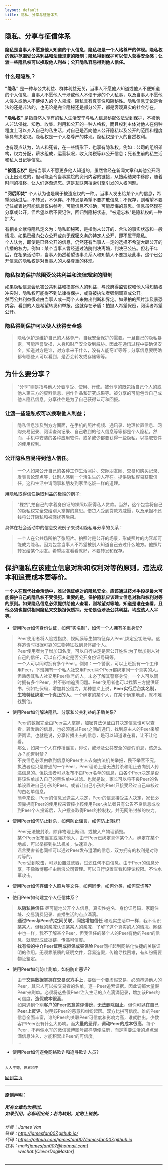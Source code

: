 ```yaml
---
layout: default
title: 隐私、分享与征信体系
---
```


## 隐私、分享与征信体系

#### 隐私是当事人不愿意他人知道的个人信息，隐私权是一个人格尊严的体现。隐私权的保护范围受公共利益和法律规定的限制；隐私得到保护可以使人获得安全感；让渡一些隐私权可以换取他人利益；公开隐私容易得到他人信任。

### 什么是隐私？

**"隐私"** 是一种与公共利益、群体利益无关，当事人不愿他人知道或他人不便知道的个人信息，当事人不愿他人干涉或他人不便干涉的个人私事，以及当事人不愿他人侵入或他人不便侵入的个人领域。隐私具有真实性和隐秘性。隐私信息无论是合法的还是非法的，也无论是完全隐秘还是部分公开，都是客观真实的社会存在。  

**"隐私权"** 是指自然人享有的私人生活安宁与私人信息秘密依法受到保护，不被他人非法侵扰、知悉、收集、利用和公开的一种人格权，而且权利主体对他人在何种程度上可以介入自己的私生活，对自己是否向他人公开隐私以及公开的范围和程度等具有决定权。隐私权是一个人格尊严的体现。隐私权是个人的自然权利。  

也有观点认为，法人和死者，在一些情形下，也享有隐私权。例如：公司的组织架构，权力分配，薪水组成，运营状况，收入纳税等非公开信息；死者生前的私生活和私人日记等信息。  
 
**"被遗忘权"** 是指当事人不愿更多他人知道的，虽然曾经在新闻文章和其他公开网页上出现过的，但可能会令当事尴尬的资讯内容的链接，从搜索结果中移除，随着时间的推移，让人们逐渐遗忘。这是互联网搜索引擎引发的人权问题。  
 
**"阅后即焚"** 个人认为也是属于被遗忘权的一种,。当事人发出给某个人的信息，希望阅读过后，不转发，不保存。不转发是希望不要扩散信息；不保存，则希望不要记住或表达可能信息仅供参考，可能信息不准确，可能反悔的意思。信息虽然现在分享或公开，但希望以后不要记住，回归到隐秘状态。"被遗忘权"是隐私权的一种扩大。  

有相关文献将隐私定义为：隐私即秘密，是指尚未公开的、合法的事实状态和一般情况。如果已经向公众公开或向无保密义务的特定人公开，即不属于隐私。  
个人认为，即使是已经公开的信息，仍然还有当事人一定的选择不希望大肆公开的传播的权力。例如：某个当事人曾经通过法院判决离婚，判决已公告。但若干年后，在相亲活动中，当事人仍然希望该事关系人和知情人不要提及此事。这个已公开信息的隐私权是对当事人的人格尊重的体现。 

### 隐私权的保护范围受公共利益和法律规定的限制   
如果隐私信息会危害公共利益和损害他人的利益，与政府得监管权和他人得知情权冲突时，隐私权可能得不到法律得保护，或将被执法者强制调查或公开。  
然而公共利益很难由当事人或一两个人来做出判断和界定。如果拍的照片涉及暴恐内容，看到的人是希望转发和举报。这就存在矛盾：拍摄人希望保密，阅读者希望公开。  

### 隐私得到保护可以使人获得安全感  
> 隐私保护是维护自己的人格尊严，自我安全保护的需要。一旦自己的隐私暴露，可能声誉受损，人身和财产安全受到威胁。因此在通讯过程中要确保安全，知道对方是谁，对方拿来干什么，没有人能窃听等等；分享信息要明确都有哪些人可以看到，是否会转发或存储等等。  

## 为什么要分享？
> "分享"则是指与他人分着享受、使用、行使。被分享的既包括自己个人的或他人第三方的资料信息、创作作品和研究成果等。被分享的可能包含自己或他人隐私信息。分享往往是为了自己获得认可和回报。   

### 让渡一些隐私权可以换取他人利益；  
> 隐私信息涉及到方方面面，在手机的照片视频、通讯录、地理位置信息、网购交易记录、阅读查询记录、自己收到的他人信息等等都是个人隐私。然而，手机中安装的各种应用软件，或多或少都要获得一些隐私，以换取软件的使用权利。  

### 公开隐私容易得到他人信任。
> 一个人如果公开自己的各种工作生活照片、交际朋友圈、交易和购买记录、发表言论观点等，让别人感到一个活生生的人存在。提供隐私容易获取信任，这和生活中请同事和朋友到家里吃饭一样的道理。  

用隐私取得信任换取利益的极端的例子:  
> "裸贷",拍自己的拿着身份证的裸照以获得私人贷款。当然，这个包含将自己的隐私权完全交给别人掌握的意思。借贷人受到贷款方威慑，以及承担不还钱将公开隐私和被骚扰等后果。  

具体在社会活动中的信息交流例子来说明隐私与分享的关系：  
> 一个人在公共场所拍了张照片。拍照时是公开的场景，形成照片的内容却可能成为隐私。因为包含当事人不希望被别人知道自己去过什么地方。他照片转发给某个朋友。希望朋友看看就好，不要转发和保存。  

## 保护隐私应该建立信息对称和权利对等的原则，违法成本和追责成本要等价。
#### 一个人在现代社会活动中，难以保证绝对的隐私安全。应该通过技术手段尽最大可能保护自己的隐私权不受侵犯。重要的是，保护隐私应该建立信息对称和权利对等的原则。如果隐私信息必须提供给他人查看，则希望对等地，知道是谁在查看，且他必须也提供相同隐私来交换担保质押。无论是否涉及公共利益，均应该人人平等。

- 使用Peer如何身份认证，如何"实名制"，如何一个人拥有多重身份?  
> Peer使用者将人脸或指纹、视网膜等生物特征存入Peer,绑定公钥账号。这样追责时根据可靠的生物特征找到具体那个人。  
> Peer使用者为了增加知名度，可以自行决定是否公开姓名;为了增加别人对自己的信任，可以自行决定是否公开身份证号码等。  
> 一个人可以同时拥有多个Peer。例如：一个警察，可以上班拥有一个工作用Peer，下班拥有一个私人社交用Peer.两个Peer都绑定同一个真实的人。但熟悉其私人社交用Peer账号的人，未必了解其警察身份。一个人可以同时拥有多个Peer，并不影响追责问题。Peer使用者也可以找第三方提供证书，例如社保局，增加其公信力。某种意义上说，**Peer实行后台实名制，生物特征绑定一个真正的人**。一个确定的某个人，在某个确定地点，就不难找到他。  

- 使用Peer如何解决隐私、分享和公共利益的矛盾关系?  
> Peer的数据完全由Peer主人掌握，加密算法保证由其决定信息谁可以查看。转发后的信息，也必须通过Peer之间的通讯，找到原主人的Peer来解密阅读。也就是说，分享传播出去的信息，是可以知道谁在看，让不让他看。  
> 那么，如果一个人在传播谣言，诽谤，或涉及公共安全的虚假消息，该怎么办？能否封禁？  
> 不良信息必须由收到信息的Peer主人去向执法机关举报，民不举官不究。执法者也只是普通的一个Peer，Peer理论上是无法封杀和阻止去向别人传递信息的。但执法者可以发布不良Peer名单的信息，由各个Peer决定是否将该名单加入自己的黑名单中过滤。也就是说，家长可以将不良Peer的名单设置进自己小孩的Peer。或者让自己小孩的Peer只接受经过自己审核过的白名单信息。  
> 简单来说，Peer的信息发送主人决定，Peer的信息接受主人决定，家长必须靠拥有Peer的使用权来管控小孩使用Peer.执法者只有公告不良信息或收到Peer个人投诉后，入户搜查取得Peer的控制权。并无网络封杀的权力。

- 使用Peer如何防止封杀，如何防止谣言，如何防止骚扰?  
> Peer无法被封杀，除非物理上断网，或被入户物理销毁。  
> 某个Peer发布谣言或骚扰他人，由于Peer已绑定具体某个人，确定在某个地点，可以举报到执法机关，快速查办。  
> 谣言受害者也同样可以通过Peer发布澄清的信息，双方拥有的权利是对称对等的。  
> Peer受到攻击，可以设置过滤器，过滤任何不良信息。由于Peer的信息分享，不像微博那样由新浪公司管理。可以自行设置查看和评论权限。不怕水军攻击。  

- 使用Peer如何存储个人照片等文件，如何同步，如何分类，如何查询等?  
...
- 使用Peer如何建立个人征信体系？  
> **以隐私换信任** 尽可能地公开个人信息，真实性姓名、身份证号码、家庭住址、交易消费记录、直播生活的点点滴滴。  
> **通过Peer与Peer的之间关联，间接增加信任** 和现实生活中一样，我不认识某某人，但我的亲戚认识某某人的亲戚，了解了这个真实的人的情况。网络中也一样，我不了解某个Peer，但我信任的某个人的Peer有他的Peer的信息，就能形成证据链，传递可信度。  
> **找有偿的中介Peer证明或担保或买保险** Peer同样起到网络化快捷的关联证明的作用。无须靠纸质的证明文件，容易造假，传输寻找困难，有纠纷需要物证鉴定。
...
- 使用Peer如何防止刷单，如何防止恶评?  
> 由于**交易数据掌握在交易双方手上**，要做一个要虚假交易，必须串通他人的Peer，其它人可以按交易者的名单，逐一Peer追索证据。因此调都大量假Peer来刷单。必须将这些假Peer注入生活的点点滴滴记录，增加该Peer的可信度，**造假成本很高**。  
> 如果遇到个别**客户的Peer恶意差评诽谤，无法删除阻止**。但你**可以在自己Peer上反评**，说明该Peer的恶意和纠纷起因。双方比拼可信度。谁的Peer信息全面丰富，谁的Peer的关联Peer可信度和影响力高，谁就胜出。少数客户Peer没有什么大影响。而**大量的恶评，调动Peer的成本很高**。每个Peer，不再像水军的微信微博账号那样随便注册，而是需要生活的点点滴滴信息注入，才能积累出Peer的可信度。  
...
- 使用Peer如何避免网络欺诈和追寻欺诈人员?  
...

```
人人平等，世界和平
```

[回到主页](http://jamesfan007.github.io/)

---

#### 原创声明：

##### 所有文章均为原创。 <br/> 如果引用，必标明出处；若为转贴，定附上链接。

###### 作者：James Van <br/> 链接：http://jamesfan007.github.io/ <br/> 代码：https://github.com/jamesfan007/jamesfan007.github.io <br/> 联系：mail:[jamesfan007@hotmail.com]  <br/> &emsp;&emsp;&emsp;wechat:[CleverDogMaster]

---
